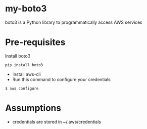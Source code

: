 # my-boto3
boto3 is a Python library to programmatically access AWS services

# Pre-requisites

Install boto3
```
pip install boto3
```

- Install aws-cli
- Run this command to configure your credentials
```
$ aws configure
```

# Assumptions
- credentials are stored in ~/.aws/credentials

